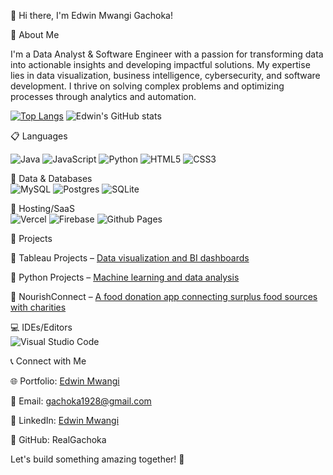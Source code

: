 👋 Hi there, I'm Edwin Mwangi Gachoka!

🚀 About Me

I'm a Data Analyst & Software Engineer with a passion for transforming data into actionable insights and developing impactful solutions. My expertise lies in data visualization, business intelligence, cybersecurity, and software development. I thrive on solving complex problems and optimizing processes through analytics and automation.

[![Top Langs](https://github-readme-stats.vercel.app/api/top-langs/?username=RealGachoka&layout=compact)](https://github.com/anuraghazra/github-readme-stats)
![Edwin's GitHub stats](https://github-readme-stats.vercel.app/api?username=RealGachoka&show_icons=true&theme=radical) 

📋 Languages <br/>

![Java](https://img.shields.io/badge/java-%23ED8B00.svg?style=for-the-badge&logo=openjdk&logoColor=white)
![JavaScript](https://img.shields.io/badge/javascript-%23323330.svg?style=for-the-badge&logo=javascript&logoColor=%23F7DF1E)
![Python](https://img.shields.io/badge/python-3670A0?style=for-the-badge&logo=python&logoColor=ffdd54)
![HTML5](https://img.shields.io/badge/html5-%23E34F26.svg?style=for-the-badge&logo=html5&logoColor=white)
![CSS3](https://img.shields.io/badge/css3-%231572B6.svg?style=for-the-badge&logo=css3&logoColor=white)

🔢 Data & Databases <br/>
![MySQL](https://img.shields.io/badge/mysql-4479A1.svg?style=for-the-badge&logo=mysql&logoColor=white)
![Postgres](https://img.shields.io/badge/postgres-%23316192.svg?style=for-the-badge&logo=postgresql&logoColor=white)
![SQLite](https://img.shields.io/badge/sqlite-%2307405e.svg?style=for-the-badge&logo=sqlite&logoColor=white)

🎈 Hosting/SaaS <br/>
![Vercel](https://img.shields.io/badge/vercel-%23000000.svg?style=for-the-badge&logo=vercel&logoColor=white)
![Firebase](https://img.shields.io/badge/firebase-%23039BE5.svg?style=for-the-badge&logo=firebase&logoColor=white)
![Github Pages](https://img.shields.io/badge/github%20pages-121013?style=for-the-badge&logo=github&logoColor=white)


📂 Projects

🔹 Tableau Projects – [Data visualization and BI dashboards](https://github.com/RealGachoka/Tableau-Projects)

🔹 Python Projects – [Machine learning and data analysis](https://github.com/RealGachoka/Python-Projects)

🔹 NourishConnect – [A food donation app connecting surplus food sources with charities](https://github.com/RealGachoka/NourishConnect)

💻 IDEs/Editors <br/>
![Visual Studio Code](https://img.shields.io/badge/Visual%20Studio%20Code-0078d7.svg?style=for-the-badge&logo=visual-studio-code&logoColor=white)

📞 Connect with Me

🌐 Portfolio: [Edwin Mwangi](https://chatprofolio.vercel.app/profile/edwin-mwangi-gachoka)

📧 Email: gachoka1928@gmail.com

🔗 LinkedIn: [Edwin Mwangi](https://www.linkedin.com/in/edwin-mwangi-153178330/)

🐙 GitHub: RealGachoka


Let's build something amazing together! 🚀
